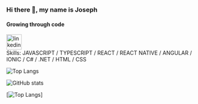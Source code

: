 ### Hi there 👋, my name is Joseph
#### Growing through code

[<img src='https://cdn.jsdelivr.net/npm/simple-icons@3.0.1/icons/linkedin.svg' alt='linkedin' height='40'>](https://www.linkedin.com/in/joseph-potechin-6a9986185/)  
Skills: JAVASCRIPT / TYPESCRIPT / REACT / REACT NATIVE / ANGULAR / IONIC / C# / .NET / HTML / CSS


![Top Langs](https://github-readme-stats.vercel.app/api/top-langs/?username=jpotechin&theme=prussian)

![GitHub stats](https://github-readme-stats.vercel.app/api?username=jpotechin&show_icons=true&include_all_commits=true&count_private=true&show_icons=true&theme=nord)  

[![Top Langs](https://github-readme-stats.vercel.app/api/top-langs/?username=jpotechin&hide=css,html)]
